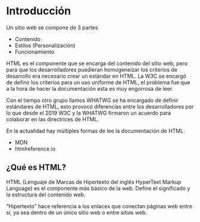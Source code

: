 # Introducción
Un sitio web se compone de 3 partes
- Contenido
- Estilos (Personalización)
- Funcionamiento

HTML es el componente que se encarga del contenido del sitio web, pero para que los desarrolladores puedieran homogeneizar los criterios de desarrollo era necesario crear un estándar en HTML. La W3C se encargó de definir los criterios para un uso uniforme de HTML, el problema fue que a la hora de hacer la documentación esta es muy engorrosa de leer.

Con el tiempo otro grupo llamos WHATWG se ha encargado de definir estándares de HTML, esto provocó diferencias entre los desarrolladores por lo que desde el 2019 W3C y la WHATWG firmaron un acuerdo para colaborar en las directrices de HTML.

En la actualidad hay múltiples formas de lee la documentación de HTML.

- MDN
- htmlreference.io

## ¿Qué es HTML?
HTML (Lenguaje de Marcas de Hipertexto del inglés HyperText Markup Language) es el componente más básico de la web. Define el significado y la estructura del contenido web.

"Hipertexto" hace referencia a los enlaces que conectan páginas web entre sí, ya sea dentro de un único sitio web o entre sitios web.